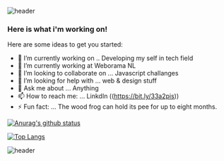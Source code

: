 ![header](https://capsule-render.vercel.app/api?type=wave&color=gradient&height=300&&section=header&text=Hello+There+👋&fontSize=60)

### Here is what i'm working on! 

Here are some ideas to get you started:

- 🔭 I’m currently working on .. Developing my self in tech field
- 🌱 I’m currently working at Weborama NL
- 👯 I’m looking to collaborate on ... Javascript challanges 
- 🤔 I’m looking for help with ... web & design stuff 
- 💬 Ask me about ... Anything
- 📫 How to reach me: ... LinkdIn ((https://bit.ly/33a2pis))
- ⚡ Fun fact: ... The wood frog can hold its pee for up to eight months.






[![Anurag's github status](https://github-readme-stats.vercel.app/api?username=alqusi1992)](https://github.com/alqusi1992/github-readme-status)







[![Top Langs](https://github-readme-stats.vercel.app/api/top-langs/?username=alqusi1992)](https://github.com/alqusi1992/github-readme-stats)

![header](https://capsule-render.vercel.app/api?type=wave&color=gradient&height=300&section=footer&%20render&fontSize=90)
